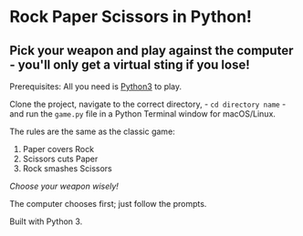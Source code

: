 # Rock Paper Scissors in Python!

## Pick your weapon and play against the computer - you'll only get a virtual sting if you lose!

Prerequisites: All you need is [Python3](https://www.python.org/)  to play.

Clone the project, navigate to the correct directory, - `cd directory name` - and run the `game.py` file in a Python Terminal window for macOS/Linux.

The rules are the same as the classic game:
1. Paper covers Rock
2. Scissors cuts Paper
3. Rock smashes Scissors

*Choose your weapon wisely!*

The computer chooses first; just follow the prompts.

Built with Python 3.